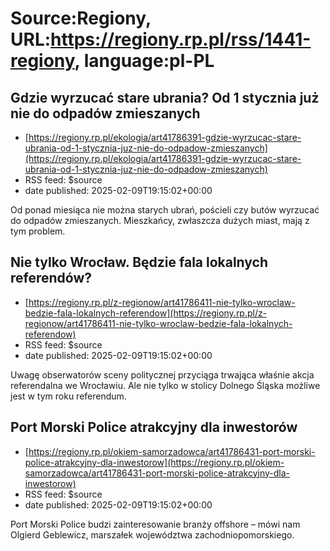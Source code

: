 # Source:Regiony, URL:https://regiony.rp.pl/rss/1441-regiony, language:pl-PL

## Gdzie wyrzucać stare ubrania? Od 1 stycznia już nie do odpadów zmieszanych
 - [https://regiony.rp.pl/ekologia/art41786391-gdzie-wyrzucac-stare-ubrania-od-1-stycznia-juz-nie-do-odpadow-zmieszanych](https://regiony.rp.pl/ekologia/art41786391-gdzie-wyrzucac-stare-ubrania-od-1-stycznia-juz-nie-do-odpadow-zmieszanych)
 - RSS feed: $source
 - date published: 2025-02-09T19:15:02+00:00

Od ponad miesiąca nie można starych ubrań, pościeli czy butów wyrzucać do odpadów zmieszanych. Mieszkańcy, zwłaszcza dużych miast, mają z tym problem.

## Nie tylko Wrocław. Będzie fala lokalnych referendów?
 - [https://regiony.rp.pl/z-regionow/art41786411-nie-tylko-wroclaw-bedzie-fala-lokalnych-referendow](https://regiony.rp.pl/z-regionow/art41786411-nie-tylko-wroclaw-bedzie-fala-lokalnych-referendow)
 - RSS feed: $source
 - date published: 2025-02-09T19:15:02+00:00

Uwagę obserwatorów sceny politycznej przyciąga trwająca właśnie akcja referendalna we Wrocławiu. Ale nie tylko w stolicy Dolnego Śląska możliwe jest w tym roku referendum.

## Port Morski Police atrakcyjny dla inwestorów
 - [https://regiony.rp.pl/okiem-samorzadowca/art41786431-port-morski-police-atrakcyjny-dla-inwestorow](https://regiony.rp.pl/okiem-samorzadowca/art41786431-port-morski-police-atrakcyjny-dla-inwestorow)
 - RSS feed: $source
 - date published: 2025-02-09T19:15:02+00:00

Port Morski Police budzi zainteresowanie branży offshore – mówi nam Olgierd Geblewicz, marszałek województwa zachodniopomorskiego.

